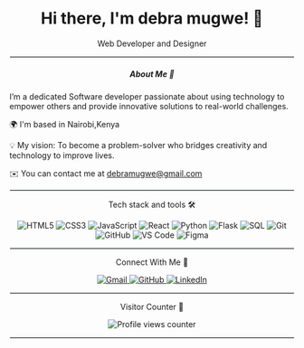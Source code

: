 <h1 align="center">Hi there, I'm  debra mugwe! 👋</h1>
 <p align="center">Web Developer and Designer </p>
 <hr style="border: 0.5px solid #dfe2e5;" />

<h5 align="center">About Me 🚀</h3>

I’m a dedicated Software developer passionate about using technology to empower others and provide innovative solutions to real-world challenges.

🌍  I'm based in Nairobi,Kenya

💡 My vision: To become a problem-solver who bridges creativity and technology to improve lives.

✉️  You can contact me at debramugwe@gmail.com
<hr style="border: 0.5px solid #dfe2e5;" />
<p align="center"> Tech stack and tools  🛠️ </p>

<p align="center">
  <img src="https://img.shields.io/badge/HTML5-E34F26?style=for-the-badge&logo=html5&logoColor=white" alt="HTML5" />
  <img src="https://img.shields.io/badge/CSS3-1572B6?style=for-the-badge&logo=css3&logoColor=white" alt="CSS3" />
  <img src="https://img.shields.io/badge/JavaScript-F7DF1E?style=for-the-badge&logo=javascript&logoColor=black" alt="JavaScript" />
 <img src="https://img.shields.io/badge/React-61DAFB?style=for-the-badge&logo=react&logoColor=black" alt="React" />
  <img src="https://img.shields.io/badge/Python-3776AB?style=for-the-badge&logo=python&logoColor=white" alt="Python" />
  <img src="https://img.shields.io/badge/Django-000000?style=for-the-badge&logo=flask&logoColor=white" alt="Flask" />
 <img src="https://img.shields.io/badge/SQL-4479A1?style=for-the-badge&logo=database&logoColor=white" alt="SQL" />
   <img src="https://img.shields.io/badge/Git-F05032?style=for-the-badge&logo=git&logoColor=white" alt="Git" />
  <img src="https://img.shields.io/badge/GitHub-181717?style=for-the-badge&logo=github&logoColor=white" alt="GitHub" />
  <img src="https://img.shields.io/badge/VS%20Code-007ACC?style=for-the-badge&logo=visual-studio-code&logoColor=white" alt="VS Code" />
  <img src="https://img.shields.io/badge/Figma-F24E1E?style=for-the-badge&logo=figma&logoColor=white" alt="Figma" />
</p>

 <hr style="border: 0.5px solid #dfe2e5;" />
 
<p align="center">Connect With Me 🤝</p>


<p align="center">
  <a href="mailto:debramugwe@gmail.com" target="_blank">
    <img src="https://img.shields.io/badge/Gmail-D14836?style=for-the-badge&logo=gmail&logoColor=white" alt="Gmail"/>
  </a>
  <a href="https://github.com/debramm" target="_blank">
    <img src="https://img.shields.io/badge/GitHub-181717?style=for-the-badge&logo=github&logoColor=white" alt="GitHub"/>
  </a>
  <a href="https://www.linkedin.com/in/debra-mugwe/" target="_blank">
    <img src="https://img.shields.io/badge/LinkedIn-0077B5?style=for-the-badge&logo=linkedin&logoColor=white" alt="LinkedIn"/>
  </a>
</p>



<hr style="border: 0.5px solid #dfe2e5;" />


  
  
<p align="center">Visitor Counter 🤩</p>

<p align="center">
  <img src=https://img.shields.io/github/watchers/debramm/debramm?style=social&label=profile%20views&labelColor=blue&color=pink alt="Profile views counter">
  
</p>

 <hr style="border: 0.5px solid #dfe2e5;" />
